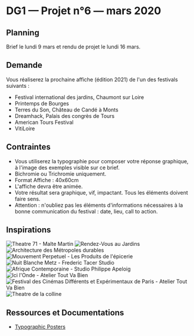 # DG1 — Projet n°6 — mars 2020

## Planning

Brief le lundi 9 mars et rendu de projet le lundi 16 mars.

## Demande

Vous réaliserez la prochaine affiche (édition 2021) de l'un des festivals suivants :
- Festival international des jardins, Chaumont sur Loire
- Printemps de Bourges
- Terres du Son, Château de Candé à Monts
- Dreamhack, Palais des congrès de Tours
- American Tours Festival
- VitiLoire

## Contraintes

- Vous utiliserez la typographie pour composer votre réponse graphique, à l'image des exemples visible sur ce brief.
- Bichromie ou Trichromie uniquement.
- Format Affiche : 40x60cm
- L'affiche devra être animée.
- Votre résultat sera graphique, vif, impactant. Tous les éléments doivent faire sens.
- Attention : n'oubliez pas les éléments d'informations nécessaires à la bonne communication du festival : date, lieu, call to action.

## Inspirations

![Theatre 71 - Malte Martin](./71-2.jpg)
![Rendez-Vous au Jardins](./jardins.jpg)
![Architecture des Métropoles durables](./Architectures-des-metropoles-durables-affiche.jpg)
![Mouvement Perpetuel - Les Produits de l'épicerie](./construiracier.jpg)
![Nuit Blanche Metz - Frederic Tacer Studio](./polar-jour.jpg)
![Afrique Contemporaine - Studio Philippe Apeloig](./117901-afco-reimpression-40x60-couleurs-04.jpg)
![Ici l'Onde - Atelier Tout Va Bien](./atelier-toutvabien-why-note-1-2016.jpg)
![Festival des Cinémas Différents et Expérimentaux de Paris - Atelier Tout Va Bien](./atelier-toutvabien-fcdep-1-2016.jpg)
![Theatre de la colline](./colline-1.jpg)

## Ressources et Documentations

- [Typographic Posters](https://www.typographicposters.com/posters)

 



